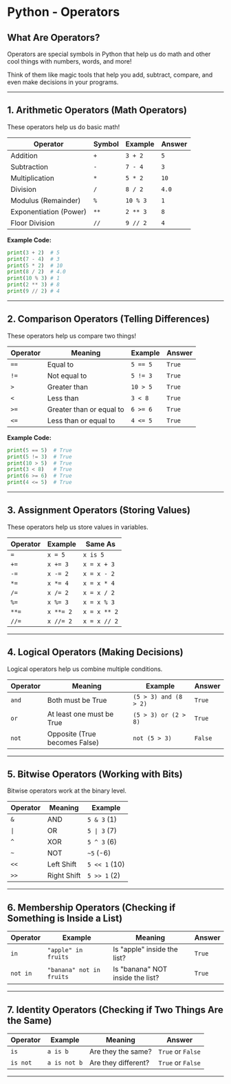 # Python - Operators

## What Are Operators?
Operators are special symbols in Python that help us do math and other cool things with numbers, words, and more!

Think of them like magic tools that help you add, subtract, compare, and even make decisions in your programs.

---

## 1. Arithmetic Operators (Math Operators)
These operators help us do basic math!

| Operator | Symbol | Example | Answer |
|----------|--------|---------|--------|
| Addition | `+` | `3 + 2` | `5` |
| Subtraction | `-` | `7 - 4` | `3` |
| Multiplication | `*` | `5 * 2` | `10` |
| Division | `/` | `8 / 2` | `4.0` |
| Modulus (Remainder) | `%` | `10 % 3` | `1` |
| Exponentiation (Power) | `**` | `2 ** 3` | `8` |
| Floor Division | `//` | `9 // 2` | `4` |

**Example Code:**
```python
print(3 + 2)  # 5
print(7 - 4)  # 3
print(5 * 2)  # 10
print(8 / 2)  # 4.0
print(10 % 3) # 1
print(2 ** 3) # 8
print(9 // 2) # 4
```

---

## 2. Comparison Operators (Telling Differences)
These operators help us compare two things!

| Operator | Meaning | Example | Answer |
|----------|---------|---------|--------|
| `==` | Equal to | `5 == 5` | `True` |
| `!=` | Not equal to | `5 != 3` | `True` |
| `>` | Greater than | `10 > 5` | `True` |
| `<` | Less than | `3 < 8` | `True` |
| `>=` | Greater than or equal to | `6 >= 6` | `True` |
| `<=` | Less than or equal to | `4 <= 5` | `True` |

**Example Code:**
```python
print(5 == 5)  # True
print(5 != 3)  # True
print(10 > 5)  # True
print(3 < 8)   # True
print(6 >= 6)  # True
print(4 <= 5)  # True
```

---

## 3. Assignment Operators (Storing Values)
These operators help us store values in variables.

| Operator | Example | Same As |
|----------|---------|---------|
| `=` | `x = 5` | `x is 5` |
| `+=` | `x += 3` | `x = x + 3` |
| `-=` | `x -= 2` | `x = x - 2` |
| `*=` | `x *= 4` | `x = x * 4` |
| `/=` | `x /= 2` | `x = x / 2` |
| `%=` | `x %= 3` | `x = x % 3` |
| `**=` | `x **= 2` | `x = x ** 2` |
| `//=` | `x //= 2` | `x = x // 2` |

---

## 4. Logical Operators (Making Decisions)
Logical operators help us combine multiple conditions.

| Operator | Meaning | Example | Answer |
|----------|---------|---------|--------|
| `and` | Both must be True | `(5 > 3) and (8 > 2)` | `True` |
| `or` | At least one must be True | `(5 > 3) or (2 > 8)` | `True` |
| `not` | Opposite (True becomes False) | `not (5 > 3)` | `False` |

---

## 5. Bitwise Operators (Working with Bits)
Bitwise operators work at the binary level.

| Operator | Meaning | Example |
|----------|---------|---------|
| `&` | AND | `5 & 3` (1) |
| `\|` | OR | `5 \| 3` (7) |
| `^` | XOR | `5 ^ 3` (6) |
| `~` | NOT | `~5` (-6) |
| `<<` | Left Shift | `5 << 1` (10) |
| `>>` | Right Shift | `5 >> 1` (2) |

---

## 6. Membership Operators (Checking if Something is Inside a List)
| Operator | Example | Meaning | Answer |
|----------|---------|---------|--------|
| `in` | `"apple" in fruits` | Is "apple" inside the list? | `True` |
| `not in` | `"banana" not in fruits` | Is "banana" NOT inside the list? | `True` |

---

## 7. Identity Operators (Checking if Two Things Are the Same)
| Operator | Example | Meaning | Answer |
|----------|---------|---------|--------|
| `is` | `a is b` | Are they the same? | `True` or `False` |
| `is not` | `a is not b` | Are they different? | `True` or `False` |

---

